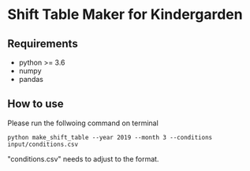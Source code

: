 # Shift Table Maker for Kindergarden
## Requirements
* python >= 3.6
* numpy
* pandas

## How to use
Please run the follwoing command on terminal
```
python make_shift_table --year 2019 --month 3 --conditions input/conditions.csv
```

"conditions.csv" needs to adjust to the format.
